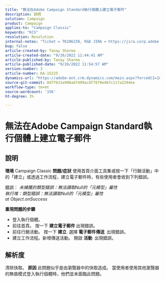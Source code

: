 ```yaml
---
title: "無法在Adobe Campaign Standard執行個體上建立電子郵件"
description: 說明
solution: Campaign
product: Campaign
applies-to: "Campaign Classic"
keywords: "KCS"
resolution: Resolution
internal-notes: "Ticket = TK206238, R&D JIRA = https://jira.corp.adobe.com/browse/CAMP-39887"
bug: false
article-created-by: Tanay Sharma .
article-created-date: "9/26/2022 11:44:41 AM"
article-published-by: Tanay Sharma .
article-published-date: "9/26/2022 11:54:57 AM"
version-number: 3
article-number: KA-15225
dynamics-url: "https://adobe-ent.crm.dynamics.com/main.aspx?forceUCI=1&pagetype=entityrecord&etn=knowledgearticle&id=1946d59a-903d-ed11-9db1-002248086735"
source-git-commit: 0d7f631e908a67499acdf7879e46fc117a2294ee
workflow-type: tm+mt
source-wordcount: '156'
ht-degree: 3%

---
```


# 無法在Adobe Campaign Standard執行個體上建立電子郵件

## 說明

<b>環境</b>
Campaign Classic
<b>問題/症狀</b>
使用首頁介面工具集或按一下「行銷活動」中的「建立」或透過工作流程，建立電子郵件時，有些使用者會收到下列錯誤。

錯誤： *未捕獲的類型錯誤：無法讀取Null的「元模型」屬性
<br>執行堆：類型錯誤：無法讀取Null的「元模型」屬性
<br>at Object.onSuccess*



<b>重現問題的步驟</b>

- 登入執行個體。
- 前往首頁。 按一下 <b>建立電子郵件 </b> 出現錯誤。
- 前往行銷活動。 按一下 <b>建立</b>. 選擇 <b>電子郵件傳送 </b> 出現錯誤。
- 建立工作流程。新增傳送活動。 開啟 <b>活動 </b> 出現錯誤。



## 解析度


清除快取。
<b>原因</b>
此問題似乎是由瀏覽器中的快取造成。 當使用者使用其他瀏覽器的無痕模式登入執行個體時，他們並未面臨此問題。
